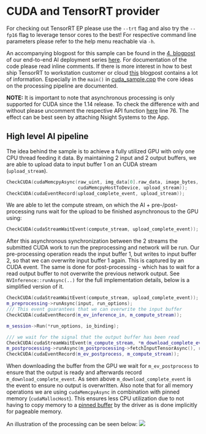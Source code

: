 # CUDA and TensorRT provider

For checking out TensorRT EP please use the `--trt` flag and also try the `--fp16` flag to leverage tensor cores to the best!
For respective command line parameters please refer to the help menu reachable via `-h`.

An accompanying blogpost for this sample can be found in the [4. blogpost](https://developer.nvidia.com/blog/end-to-end-ai-for-nvidia-based-pcs-cuda-and-tensorrt-execution-providers-in-onnx-runtime/) of our end-to-end AI deployment series [here](https://developer.nvidia.com/blog/end-to-end-ai-for-workstation-an-introduction-to-optimization/).
For documentation of the code please read inline comments. 
If there is more interest in how to best ship TensorRT to workstation customer or cloud [this](https://developer.nvidia.com/blog/end-to-end-ai-for-nvidia-based-pcs-nvidia-tensorrt-deployment/) blogpost contains a lot of information.
Especially in the `main()` in [cuda_sample.cpp](./cuda_provider/src/cuda_sample.cpp) the core ideas on the processing pipeline are documented.


**NOTE:** It is important to note that asynchronous processing is only supported for CUDA since the 1.14 release.
To check the difference with and without please uncomment the respective API function [here](./cuda_provider/src/NVIDIAInference.cpp) line 76.
The effect can be best seen by attaching Nsight Systems to the App.

## High level AI pipeline

The idea behind the sample is to achieve a fully utilized GPU with only one CPU thread feeding it data.
By maintaining 2 input and 2 output buffers, we are able to upload data to input buffer 1 on an CUDA stream (`upload_stream`).
```cpp
CheckCUDA(cudaMemcpyAsync(raw_uint, img_data[0].raw_data, image_bytes,
                          cudaMemcpyHostToDevice, upload_stream));
CheckCUDA(cudaEventRecord(upload_complete_event, upload_stream));
```
We are able to let the compute stream, on which the AI + pre-/post-processing runs wait for the upload to be finished asynchronous to the GPU using:
```cpp
CheckCUDA(cudaStreamWaitEvent(compute_stream, upload_complete_event));
```
After this asynchronous synchronization between the 2 streams the submitted CUDA work to run the preprocessing and network will be run.
Our pre-processing operation reads the input buffer 1, but writes to input buffer 2, so that we can overwrite input buffer 1 again.
This is captured by an CUDA event.
The same is done for post-processing - which has to wait for a read output buffer to not overwrite the previous network output.
See `NVInference::runAsync(..)` for the full implementation details, below is a simplified version of it.
```cpp
CheckCUDA(cudaStreamWaitEvent(compute_stream, upload_complete_event));
m_preprocessing->runAsync(input, run_options);
/// This event guarantees that we can overwrite the input buffer
CheckCUDA(cudaEventRecord(m_ev_inference_in, m_compute_stream));

m_session->Run(*run_options, io_binding);

/// we wait for the signal that the output buffer has been read
CheckCUDA(cudaStreamWaitEvent(m_compute_stream, *m_download_complete_event));
m_postprocessing->runAsync(m_postprocessing->fetchInputTensorAsync(), run_options)
CheckCUDA(cudaEventRecord(m_ev_postprocess, m_compute_stream));
```
When downloading the buffer from the GPU we wait for `m_ev_postprocess` to ensure that the output is ready and afterwards record `m_download_complete_event`.
As seen above `m_download_complete_event` is the event to ensure no output is overwritten.
Also note that for all memory operations we are using `cudaMemcpyAsync` in combination with pinned memory (`cudaMallocHost`).
This ensures less CPU utilization due to not having to copy memory to a [pinned buffer](https://developer.nvidia.com/blog/how-optimize-data-transfers-cuda-cc/) by the driver as is done implicitly for pageable memory.

An illustration of the processing can be seen below:
![](../resources/pipelined.png)
